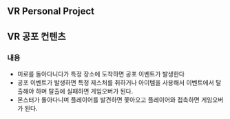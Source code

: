 VR Personal Project
---
## VR 공포 컨텐츠

### 내용
- 미로를 돌아다니다가 특정 장소에 도착하면 공포 이벤트가 발생한다
- 공포 이벤트가 발생하면 특정 제스처를 취하거나 아이템을 사용해서 이벤트에서 탈출해야 하며 탈출에 실패하면 게임오버가 된다.
- 몬스터가 돌아다니며 플레이어를 발견하면 쫓아오고 플레이어와 접촉하면 게임오버가 된다.
